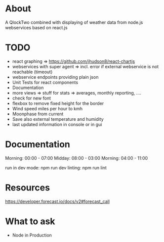 # About
A QlockTwo combined with displaying of weather data from node.js webservices based on react.js

# TODO
- react graphing => https://github.com/jhudson8/react-chartjs
- webservices with super agent => incl. error if external webservice is not reachable (timeout)
- webservice endpoints providing plain json
- Unit Tests for react components
- Documentation
- more views => stuff for stats => averages, monthly reporting, ....
- check for new font
- flexbox to remove fixed height for the border
- Wind speed miles per hour to kmh
- Moonphase from current
- Save also external temperature and humidity
- last updated information in console or in gui


# Documentation
Morning: 00:00 - 07:00
Midday: 08:00 - 03:00
Morning: 04:00 - 11:00

run in dev mode: npm run dev
linting: npm run lint

# Resources
https://developer.forecast.io/docs/v2#forecast_call

# What to ask
- Node in Production
